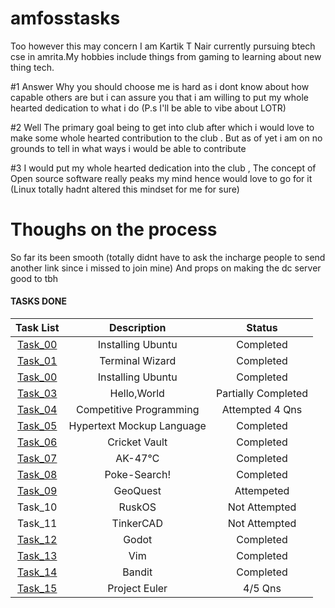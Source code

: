 # amfosstasks

Too however this may concern I am Kartik T Nair currently pursuing btech cse in amrita.My hobbies include things from gaming to learning about new thing tech.


#1 
Answer Why you should choose me is hard as i dont know about how capable others are but i can assure you that i am willing to put my whole hearted dedication to what i do
(P.s I'll be able to vibe about LOTR)

#2
Well The primary goal being to get into club after which i would love to make some whole hearted contribution to the club . But as of yet i am on no grounds to tell in what ways i would be able to contribute

#3 
I would put my whole hearted dedication into the club , The concept of Open source software really peaks my mind hence would love to go for it
(Linux totally hadnt altered this mindset for me for sure)






# Thoughs on the process 
So far its been smooth 
(totally didnt have to ask the incharge people to send another link since i missed to join mine)
And props on making the dc server good to tbh  



#### TASKS DONE

| Task List | Description | Status |
| :-:       | :-:         | :-:    |
| [Task_00](https://github.com/Unkn0wn-M4ster/amfosstasks/edit/main/README.md)   | Installing Ubuntu | Completed |
| [Task_01](https://github.com/Unkn0wn-M4ster/amfosstasks/edit/main/tasks/Task01)   | Terminal Wizard | Completed |
| [Task_00](https://github.com/Unkn0wn-M4ster/amfosstasks/edit/main/tasks/Task02)   | Installing Ubuntu | Completed |
| [Task_03](https://github.com/Unkn0wn-M4ster/amfosstasks/edit/main/tasks/Task03)   | Hello,World | Partially Completed |
| [Task_04](https://github.com/Unkn0wn-M4ster/amfosstasks/edit/main/tasks/Task04)   | Competitive Programming |Attempted 4 Qns|
| [Task_05](https://github.com/navaneeth0041/amfoss-tasks/tree/master/Task_05)   | Hypertext Mockup Language | Completed |
| [Task_06](https://github.com/Unkn0wn-M4ster/amfosstasks/edit/main/tasks/Task06)   | Cricket Vault | Completed |
| [Task_07](https://github.com/Unkn0wn-M4ster/amfosstasks/edit/main/tasks/Task07)   |  AK-47℃ | Completed |
| [Task_08](https://github.com/Unkn0wn-M4ster/amfosstasks/edit/main/tasks/Task08)   | Poke-Search! | Completed |
| [Task_09](https://github.com/Unkn0wn-M4ster/amfosstasks/edit/main/tasks/Task09)   | GeoQuest | Attempeted |
| Task_10  |  RuskOS |Not Attempted|
| Task_11  |  TinkerCAD |Not Attempted|
| [Task_12](https://github.com/navaneeth0041/amfoss-tasks/tree/master/Task_12)   |  Godot | Completed |
| [Task_13](https://github.com/Unkn0wn-M4ster/amfosstasks/edit/main/tasks/Task13)   |  Vim | Completed |
| [Task_14](https://github.com/Unkn0wn-M4ster/amfosstasks/edit/main/tasks/Task14)   |  Bandit | Completed |
| [Task_15](https://github.com/Unkn0wn-M4ster/amfosstasks/edit/main/tasks/Task15)   | Project Euler| 4/5 Qns|



